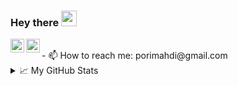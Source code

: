### Hey there <img src="https://media.giphy.com/media/hvRJCLFzcasrR4ia7z/giphy.gif" width="25px">

<a href="https://www.linkedin.com/in/mahdi-porheydari/">
  <img align="left" alt="Mahdi's LinkdeIN" width="22px" src="https://img.icons8.com/?size=512&id=13930&format=png" />
</a>
<a href="https://t.me/MahdiPorheydari">
  <img align="left" alt="Mahdi's Telegram" width="22px" src="https://img.icons8.com/?size=512&id=25n4hOEoY7ss&format=png" />
</a>
<br />
- 📫 How to reach me: porimahdi@gmail.com

<details>
<summary>📈 My GitHub Stats</summary>

<a href="https://github.com/MahdiPorheydarii">
  <img height=160 align="center" src="https://github-readme-stats.vercel.app/api?username=mahdiporheydarii&show_icons=true&theme=radical&border_color=00000000">
</a>
<a href="https://github.com/MahdiPorheydarii">
  <img height=160 align="center" src="https://github-readme-stats.vercel.app/api/top-langs?username=MahdiPorheydarii&layout=compact&langs_count=8&theme=radical&border_color=00000000">
</a>
</details>
